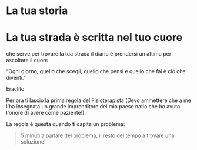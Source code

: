 # La tua storia

# La tua strada è scritta nel tuo cuore

che serve per trovare la tua strada il diario è prendersi un attimo per ascoltare il cuore

“Ogni giorno, quello che scegli, quello che pensi e quello che fai è ciò che diventi.”

Eraclito

Per ora ti lascio la prima regola del Fisioterapista (Devo ammettere che a me l'ha insegnata un grande imprenditore del mio paese natio che ho avuto l'onore di avere come paziente!)

La regola è questa quando ti capita un problema:

> 5 minuti a parlare del problema, il resto del tempo a trovare una soluzione!

<!--stackedit_data:
eyJoaXN0b3J5IjpbLTgyMDkzODg1XX0=
-->
